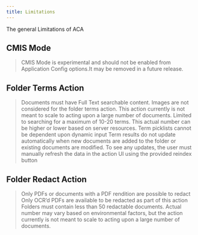 ```yaml
---
title: Limitations
---
```

The general Limitations of ACA

## CMIS Mode

> CMIS Mode is experimental and should not be enabled from Application Config options.It may be removed in a future release.

## Folder Terms Action

> Documents must have Full Text searchable content.  Images are not considered for the folder terms action.
> This action currently is not meant to scale to acting upon a large number of documents.
> Limited to searching for a maximum of 10-20 terms.  This actual number can be higher or lower based on server resources.
> Term picklists cannot be dependent upon dynamic input
> Term results do not update automatically when new documents are added to the folder or existing documents are modified.  To see any updates, the user must manually refresh the data in the action UI using the provided reindex button

## Folder Redact Action

> Only PDFs or documents with a PDF rendition are possible to redact
> Only OCR’d PDFs are available to be redacted as part of this action
> Folders must contain less than 50 redactable documents.  Actual number may vary based on environmental factors, but the action currently is not meant to scale to acting upon a large number of documents.
